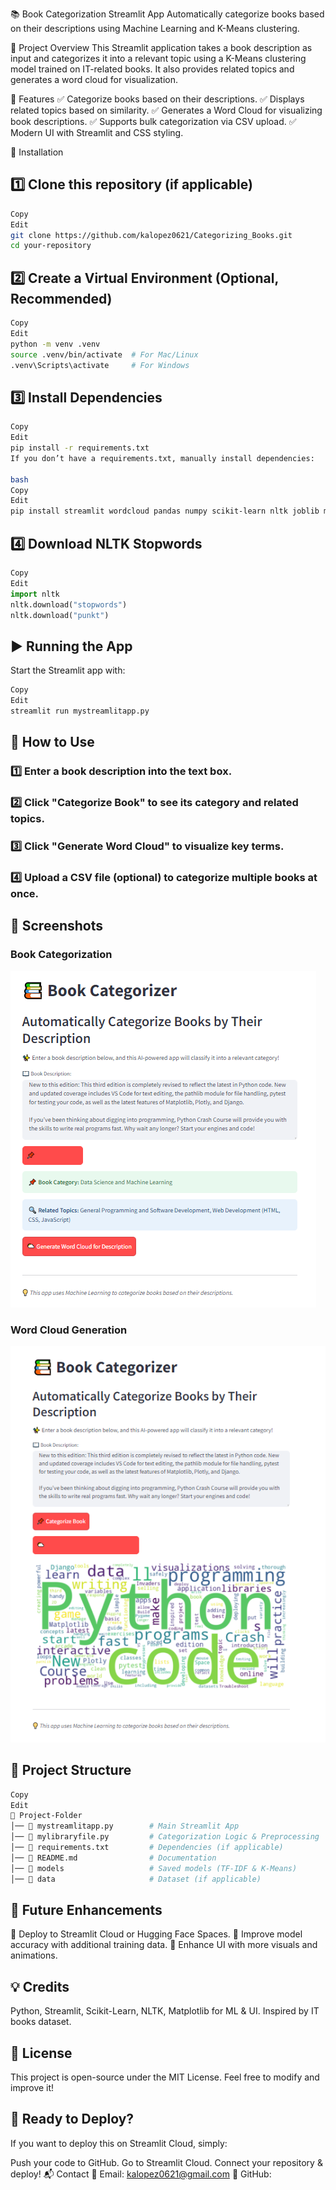 📚 Book Categorization Streamlit App
Automatically categorize books based on their descriptions using Machine Learning and K-Means clustering.

🚀 Project Overview
This Streamlit application takes a book description as input and categorizes it into a relevant topic using a K-Means clustering model trained on IT-related books. It also provides related topics and generates a word cloud for visualization.

📂 Features
✅ Categorize books based on their descriptions.
✅ Displays related topics based on similarity.
✅ Generates a Word Cloud for visualizing book descriptions.
✅ Supports bulk categorization via CSV upload.
✅ Modern UI with Streamlit and CSS styling.

🔧 Installation
## **1️⃣ Clone this repository (if applicable)**
```bash
Copy
Edit
git clone https://github.com/kalopez0621/Categorizing_Books.git
cd your-repository
```
## **2️⃣ Create a Virtual Environment (Optional, Recommended)**
```bash
Copy
Edit
python -m venv .venv
source .venv/bin/activate  # For Mac/Linux
.venv\Scripts\activate     # For Windows
```
## **3️⃣ Install Dependencies**
```bash
Copy
Edit
pip install -r requirements.txt
If you don’t have a requirements.txt, manually install dependencies:

bash
Copy
Edit
pip install streamlit wordcloud pandas numpy scikit-learn nltk joblib matplotlib
```
## **4️⃣ Download NLTK Stopwords**
```python
Copy
Edit
import nltk
nltk.download("stopwords")
nltk.download("punkt")
```
## **▶️ Running the App**
Start the Streamlit app with:

```bash
Copy
Edit
streamlit run mystreamlitapp.py
```
## 📌 How to Use
### 1️⃣ Enter a book description into the text box.
### 2️⃣ Click "Categorize Book" to see its category and related topics.
### 3️⃣ Click "Generate Word Cloud" to visualize key terms.
### 4️⃣ Upload a CSV file (optional) to categorize multiple books at once.

## 📸 Screenshots

### **Book Categorization**
![Book Categorization](https://raw.githubusercontent.com/kalopez0621/Categorizing_Books/main/images/screenshot1.png)

### **Word Cloud Generation**
![Word Cloud](https://raw.githubusercontent.com/kalopez0621/Categorizing_Books/main/images/wordcloud.png)


## 📜 Project Structure
```bash
Copy
Edit
📂 Project-Folder
│── 📄 mystreamlitapp.py        # Main Streamlit App
│── 📄 mylibraryfile.py         # Categorization Logic & Preprocessing
│── 📄 requirements.txt         # Dependencies (if applicable)
│── 📄 README.md                # Documentation
│── 📂 models                   # Saved models (TF-IDF & K-Means)
│── 📂 data                     # Dataset (if applicable)
```

## 📌 Future Enhancements
🔹 Deploy to Streamlit Cloud or Hugging Face Spaces.
🔹 Improve model accuracy with additional training data.
🔹 Enhance UI with more visuals and animations.

## 💡 Credits
Python, Streamlit, Scikit-Learn, NLTK, Matplotlib for ML & UI.
Inspired by IT books dataset.
## 📜 License
This project is open-source under the MIT License. Feel free to modify and improve it!

## 🎯 Ready to Deploy?
If you want to deploy this on Streamlit Cloud, simply:

Push your code to GitHub.
Go to Streamlit Cloud.
Connect your repository & deploy!
📬 Contact
📧 Email: kalopez0621@gmail.com
🔗 GitHub: 

